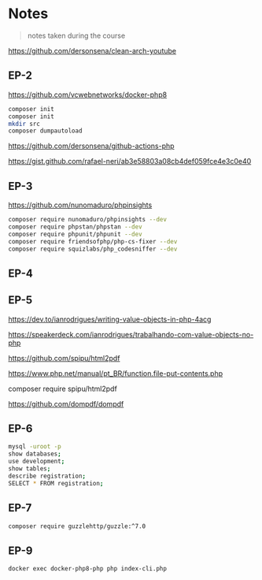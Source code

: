 # Notes

> notes taken during the course

<!-- https://gitignore.io -->
<!-- https://github.com/github/gitignore -->

https://github.com/dersonsena/clean-arch-youtube

## EP-2

https://github.com/vcwebnetworks/docker-php8

```sh
composer init
composer init
mkdir src
composer dumpautoload
```

https://github.com/dersonsena/github-actions-php

https://gist.github.com/rafael-neri/ab3e58803a08cb4def059fce4e3c0e40

## EP-3

https://github.com/nunomaduro/phpinsights

```sh
composer require nunomaduro/phpinsights --dev
composer require phpstan/phpstan --dev
composer require phpunit/phpunit --dev
composer require friendsofphp/php-cs-fixer --dev
composer require squizlabs/php_codesniffer --dev
```

## EP-4

## EP-5

https://dev.to/ianrodrigues/writing-value-objects-in-php-4acg

https://speakerdeck.com/ianrodrigues/trabalhando-com-value-objects-no-php

https://github.com/spipu/html2pdf

https://www.php.net/manual/pt_BR/function.file-put-contents.php

composer require spipu/html2pdf

https://github.com/dompdf/dompdf

## EP-6

```sh
mysql -uroot -p
show databases;
use development;
show tables;
describe registration;
SELECT * FROM registration;
```

## EP-7

```sh
composer require guzzlehttp/guzzle:^7.0
```

## EP-9

```sh
docker exec docker-php8-php php index-cli.php
```
